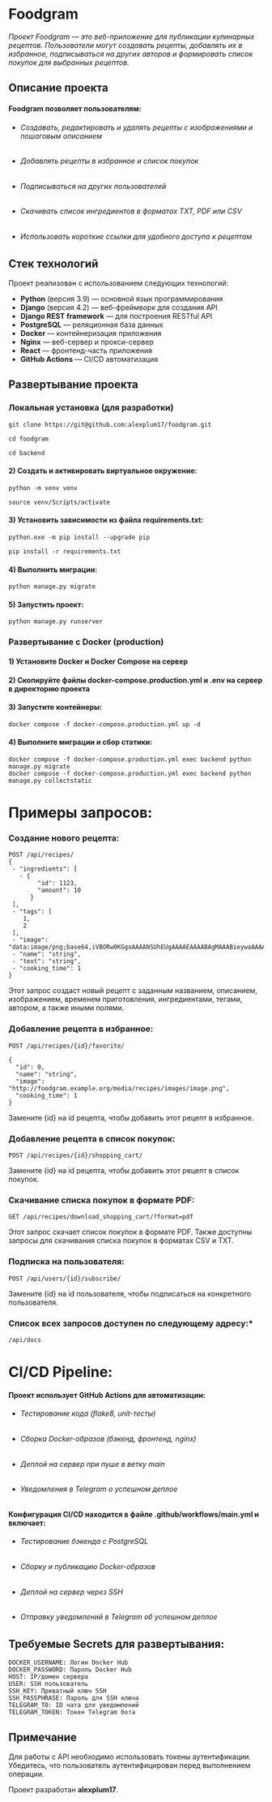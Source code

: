 # **Foodgram**

_Проект Foodgram — это веб-приложение для публикации кулинарных рецептов. Пользователи могут создавать рецепты, добавлять их в избранное, подписываться на других авторов и формировать список покупок для выбранных рецептов._

## **Описание проекта**
#### Foodgram позволяет пользователям:

- ###### Создавать, редактировать и удалять рецепты с изображениями и пошаговым описанием
- ###### Добавлять рецепты в избранное и список покупок
- ###### Подписываться на других пользователей
- ###### Скачивать список ингредиентов в форматах TXT, PDF или CSV
- ###### Использовать короткие ссылки для удобного доступа к рецептам

## **Стек технологий**
Проект реализован с использованием следующих технологий:

- **Python** (версия 3.9) — основной язык программирования
- **Django** (версия 4.2) — веб-фреймворк для создания API
- **Django REST framework** — для построения RESTful API
- **PostgreSQL** — реляционная база данных
- **Docker** — контейнеризация приложения
- **Nginx** — веб-сервер и прокси-сервер
- **React** — фронтенд-часть приложения
- **GitHub Actions** — CI/CD автоматизация

## **Развертывание проекта**
### **Локальная установка (для разработки)**

```
git clone https://git@github.com:alexplum17/foodgram.git
```

```
cd foodgram
```

```
cd backend
```

#### 2) Cоздать и активировать виртуальное окружение:

```
python -m venv venv
```

```
source venv/Scripts/activate 
```

#### 3) Установить зависимости из файла requirements.txt:

```
python.exe -m pip install --upgrade pip
```

```
pip install -r requirements.txt
```

#### 4) Выполнить миграции:

```
python manage.py migrate
```

#### 5) Запустить проект:

```
python manage.py runserver
```

### **Развертывание с Docker (production)**

#### 1) Установите Docker и Docker Compose на сервер
#### 2) Скопируйте файлы docker-compose.production.yml и .env на сервер в директорию проекта
#### 3) Запустите контейнеры:

```
docker compose -f docker-compose.production.yml up -d
```

#### 4) Выполните миграции и сбор статики:

```
docker compose -f docker-compose.production.yml exec backend python manage.py migrate
docker compose -f docker-compose.production.yml exec backend python manage.py collectstatic
```

# **Примеры запросов**:

### Создание нового рецепта:

```
POST /api/recipes/
{
 - "ingredients": [
   - {
        "id": 1123,
        "amount": 10
      }
 ],
 - "tags": [
    1,
    2
 ],
 - "image": "data:image/png;base64,iVBORw0KGgoAAAANSUhEUgAAAAEAAAABAgMAAABieywaAAAACVBMVEUAAAD///9fX1/S0ecCAAAACXBIWXMAAA7EAAAOxAGVKw4bAAAACklEQVQImWNoAAAAggCByxOyYQAAAABJRU5ErkJggg==",
 - "name": "string",
 - "text": "string",
 - "cooking_time": 1
}
```
Этот запрос создаст новый рецепт с заданным названием, описанием, изображением, временем приготовления, ингредиентами, тегами, автором, а также иными полями.

### Добавление рецепта в избранное:

```
POST /api/recipes/{id}/favorite/

{
  "id": 0,
  "name": "string",
  "image": "http://foodgram.example.org/media/recipes/images/image.png",
  "cooking_time": 1
}
```
Замените {id} на id рецепта, чтобы добавить этот рецепт в избранное.


### Добавление рецепта в список покупок:

```
POST /api/recipes/{id}/shopping_cart/
```
Замените {id} на id рецепта, чтобы добавить этот рецепт в список покупок.


### Скачивание списка покупок в формате PDF:

```
GET /api/recipes/download_shopping_cart/?format=pdf
```
Этот запрос скачает список покупок в формате PDF. Также доступны запросы для скачивания списка покупок в форматах CSV и TXT.


### Подписка на пользователя:

```
POST /api/users/{id}/subscribe/
```
Замените {id} на id пользователя, чтобы подписаться на конкретного пользователя.


### Список всех запросов доступен по следующему адресу:*

```
/api/docs
```


# **CI/CD Pipeline**:

#### Проект использует GitHub Actions для автоматизации:

 - ###### Тестирование кода (flake8, unit-тесты)

 - ###### Сборка Docker-образов (бэкенд, фронтенд, nginx)

 - ###### Деплой на сервер при пуше в ветку main

 - ###### Уведомления в Telegram о успешном деплое

#### Конфигурация CI/CD находится в файле .github/workflows/main.yml и включает:

 - ###### Тестирование бэкенда с PostgreSQL

 - ###### Сборку и публикацию Docker-образов

 - ###### Деплой на сервер через SSH

 - ###### Отправку уведомлений в Telegram об успешном деплое


## **Требуемые Secrets для развертывания:**
```
DOCKER_USERNAME: Логин Docker Hub
DOCKER_PASSWORD: Пароль Docker Hub
HOST: IP/домен сервера
USER: SSH пользователь
SSH_KEY: Приватный ключ SSH
SSH_PASSPHRASE: Пароль для SSH ключа
TELEGRAM_TO: ID чата для уведомлений
TELEGRAM_TOKEN: Токен Telegram бота
```

## **Примечание**
Для работы с API необходимо использовать токены аутентификации. Убедитесь, что пользователь аутентифицирован перед выполнением операции.

Проект разработан **alexplum17**.
